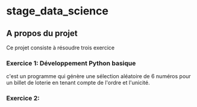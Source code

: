 # stage_data_science
## A propos du projet
Ce projet consiste à résoudre trois exercice
### Exercice 1: Développement Python basique
c'est un programme qui génère une sélection aléatoire de 6 numéros pour un billet de loterie en tenant compte de l'ordre et l'unicité.
### Exercice 2:

